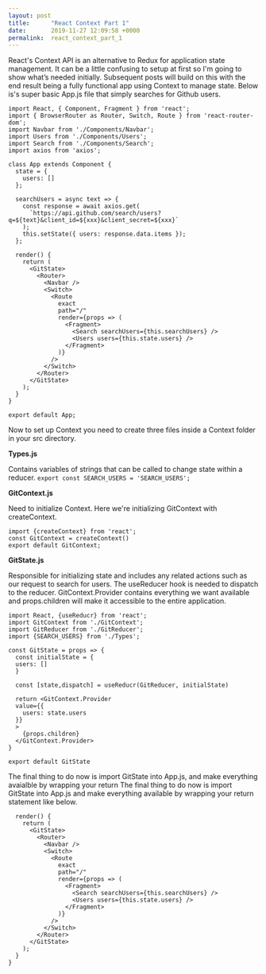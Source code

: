 ```yaml
---
layout: post
title:      "React Context Part 1"
date:       2019-11-27 12:09:58 +0000
permalink:  react_context_part_1
---
```



React's Context API is an alternative to Redux for application state management. It can be a little confusing to setup at first so I'm going to show what’s needed initially. Subsequent posts will build on this with the end result being a fully functional app using Context to manage state. Below is's super basic App.js file that simply searches for Github users.

```
import React, { Component, Fragment } from 'react';
import { BrowserRouter as Router, Switch, Route } from 'react-router-dom';
import Navbar from './Components/Navbar';
import Users from './Components/Users';
import Search from './Components/Search';
import axios from 'axios';

class App extends Component {
  state = {
    users: []
  };

  searchUsers = async text => {
    const response = await axios.get(
      `https://api.github.com/search/users?q=${text}&client_id=${xxx}&client_secret=${xxx}`
    );
    this.setState({ users: response.data.items });
  };

  render() {
    return (
      <GitState>
        <Router>
          <Navbar />
          <Switch>
            <Route
              exact
              path="/"
              render={props => (
                <Fragment>
                  <Search searchUsers={this.searchUsers} />
                  <Users users={this.state.users} />
                </Fragment>
              )}
            />
          </Switch>
        </Router>
      </GitState>
    );
  }
}

export default App;
```

Now to set up Context you need to create three files inside a Context folder in your src directory. 

**Types.js**

Contains variables of strings that can be called to change state within a reducer. 
`export const SEARCH_USERS = 'SEARCH_USERS';`

**GitContext.js**

Need to initialize Context. Here we're initializing GitContext with createContext.
```
import {createContext} from 'react';
const GitContext = createContext()
export default GitContext;
```

**GitState.js**

Responsible for initializing state and includes any related actions such as our request to search for users. The useReducer hook is needed to dispatch to the reducer. GitContext.Provider contains everything we want available and props.children will make it accessible to the entire application.
```
import React, {useReducr} from 'react';
import GitContext from './GitContext';
import GitReducer from './GitReducer';
import {SEARCH_USERS} from './Types';

const GitState = props => {
  const initialState = {
  users: []
  }
	
  const [state,dispatch] = useReducr(GitReducer, initialState)

  return <GitContext.Provider 
  value={{
    users: state.users
  }}
  >
    {props.children}
  </GitContext.Provider>
}

export default GitState
```

The final thing to do now is import GitState into App.js, and make everything avaialble by wrapping your return The final thing to do now is import GitState into App.js and make everything available by wrapping your return statement like below. 
```
  render() {
    return (
      <GitState>
        <Router>
          <Navbar />
          <Switch>
            <Route
              exact
              path="/"
              render={props => (
                <Fragment>
                  <Search searchUsers={this.searchUsers} />
                  <Users users={this.state.users} />
                </Fragment>
              )}
            />
          </Switch>
        </Router>
      </GitState>
    );
  }
}
```
